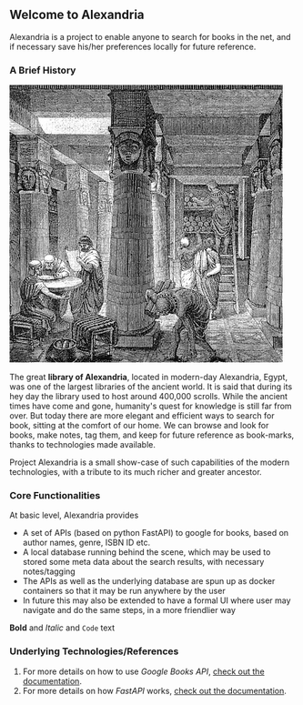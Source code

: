 ## Welcome to Alexandria

Alexandria is a project to enable anyone to search for books in the net, and if necessary save his/her preferences locally for future reference.

### A Brief History

![Image](images/logo.jpg)

The great **library of Alexandria**, located in modern-day Alexandria, Egypt, was one of the largest libraries of the ancient world. It is said that during its hey day the library used to host around 400,000 scrolls.
While the ancient times have come and gone, humanity's quest for knowledge is still far from over. But today there are more elegant and efficient ways to search for book, sitting at the comfort of our home.
We can browse and look for books, make notes, tag them, and keep for future reference as book-marks, thanks to technologies made available.

Project Alexandria is a small show-case of such capabilities of the modern technologies, with a tribute to its much richer and greater ancestor.

### Core Functionalities

At basic level, Alexandria provides 
- A set of APIs (based on python FastAPI) to google for books, based on author names, genre, ISBN ID etc.
- A local database running behind the scene, which may be used to stored some meta data about the search results, with necessary notes/tagging
- The APIs as well as the underlying database are spun up as docker containers so that it may be run anywhere by the user
- In future this may also be extended to have a formal UI where user may navigate and do the same steps, in a more friendlier way


**Bold** and _Italic_ and `Code` text

### Underlying Technologies/References

1. For more details on how to use _Google Books API_, [check out the documentation](https://developers.google.com/books/docs/v1/using).
2. For more details on how _FastAPI_ works, [check out the documentation](https://fastapi.tiangolo.com).
